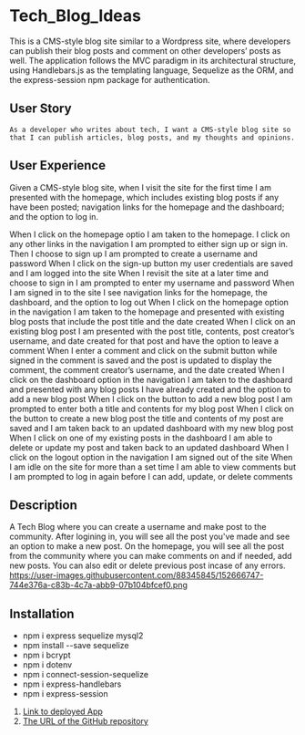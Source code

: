 # Tech_Blog_Ideas

This is a CMS-style blog site similar to a Wordpress site, where developers can publish their blog posts and comment on other developers’ posts as well. The application follows the MVC paradigm in its architectural structure, using Handlebars.js as the templating language, Sequelize as the ORM, and the express-session npm package for authentication.

## User Story
```
As a developer who writes about tech, I want a CMS-style blog site so that I can publish articles, blog posts, and my thoughts and opinions.
```
## User Experience

Given a CMS-style blog site, when I visit the site for the first time I am presented with the homepage, which includes existing blog posts if any have been posted; navigation links for the homepage and the dashboard; and the option to log in.

When I click on the homepage optio I am taken to the homepage. I click on any other links in the navigation I am prompted to either sign up or sign in. Then I choose to sign up I am prompted to create a username and password
When I click on the sign-up button my user credentials are saved and I am logged into the site
When I revisit the site at a later time and choose to sign in I am prompted to enter my username and password
When I am signed in to the site I see navigation links for the homepage, the dashboard, and the option to log out
When I click on the homepage option in the navigation I am taken to the homepage and presented with existing blog posts that include the post title and the date created
When I click on an existing blog post I am presented with the post title, contents, post creator’s username, and date created for that post and have the option to leave a comment
When I enter a comment and click on the submit button while signed in the comment is saved and the post is updated to display the comment, the comment creator’s username, and the date created
When I click on the dashboard option in the navigation I am taken to the dashboard and presented with any blog posts I have already created and the option to add a new blog post
When I click on the button to add a new blog post I am prompted to enter both a title and contents for my blog post
When I click on the button to create a new blog post the title and contents of my post are saved and I am taken back to an updated dashboard with my new blog post
When I click on one of my existing posts in the dashboard I am able to delete or update my post and taken back to an updated dashboard
When I click on the logout option in the navigation I am signed out of the site
When I am idle on the site for more than a set time I am able to view comments but I am prompted to log in again before I can add, update, or delete comments

## Description
A Tech Blog where you can create a username and make post to the community.  After logining in, you will see all the post you've made and see an option to make a new post.  On the homepage, you will see all the post from the community where you can make comments on and if needed, add new posts.  You can also edit or delete previous post incase of any errors.
https://user-images.githubusercontent.com/88345845/152666747-744e376a-c83b-4c7a-abb9-07b104bfcef0.png
## Installation
* npm i express sequelize mysql2<br>
* npm install --save sequelize<br>
* npm i bcrypt<br>
* npm i dotenv<br>
* npm i connect-session-sequelize<br>
* npm i express-handlebars<br>
* npm i express-session<br>

1. [Link to deployed App](https://morning-ocean-66291.herokuapp.com)
2. [The URL of the GitHub repository](https://github.com/EvgeniiI7/14-Tech-Blog)
